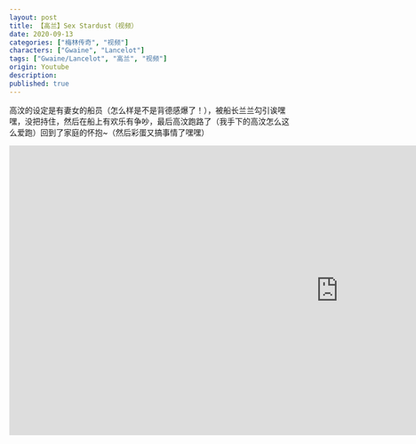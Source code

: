 ```yaml
---
layout: post
title: 【高兰】Sex Stardust（视频）
date: 2020-09-13
categories: ["梅林传奇", "视频"]
characters: ["Gwaine", "Lancelot"]
tags: ["Gwaine/Lancelot", "高兰", "视频"]
origin: Youtube
description: 
published: true
---
```


高汶的设定是有妻女的船员（怎么样是不是背德感爆了！），被船长兰兰勾引诶嘿嘿，没把持住，然后在船上有欢乐有争吵，最后高汶跑路了（我手下的高汶怎么这么爱跑）回到了家庭的怀抱\~（然后彩蛋又搞事情了嘿嘿）
<br>
<iframe width="1183" height="521" src="https://www.youtube.com/embed/1d5LNFP4HTc" frameborder="0" allow="accelerometer; autoplay; clipboard-write; encrypted-media; gyroscope; picture-in-picture" allowfullscreen></iframe>
